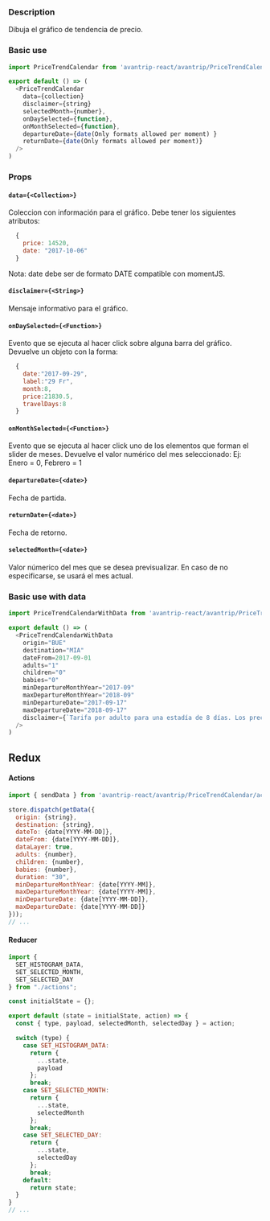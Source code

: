 ### Description
Dibuja el gráfico de tendencia de precio.

### Basic use

```javascript
import PriceTrendCalendar from 'avantrip-react/avantrip/PriceTrendCalendar';

export default () => (
  <PriceTrendCalendar
    data={collection}
    disclaimer={string}
    selectedMonth={number},
    onDaySelected={function},
    onMonthSelected={function},
    departureDate={date(Only formats allowed per moment) }
    returnDate={date(Only formats allowed per moment)}
  />
)
```

### Props

#### `data={<Collection>}`
Coleccion con información para el gráfico.
Debe tener los siguientes atributos:
```javascript
  {
    price: 14520,
    date: "2017-10-06"
  }
```
Nota: date debe ser de formato DATE compatible con momentJS.

#### `disclaimer={<String>}`
Mensaje informativo para el gráfico.

#### `onDaySelected={<Function>}`
Evento que se ejecuta al hacer click sobre alguna barra del
gráfico. Devuelve un objeto con la forma:
```javascript
  {
    date:"2017-09-29",
    label:"29 Fr",
    month:8,
    price:21830.5,
    travelDays:8
  }
```

#### `onMonthSelected={<Function>}`
Evento que se ejecuta al hacer click uno de los elementos
que forman el slider de meses. Devuelve el valor numérico del
mes seleccionado: Ej: Enero = 0, Febrero = 1

#### `departureDate={<date>}`
Fecha de partida.

#### `returnDate={<date>}`
Fecha de retorno.

#### `selectedMonth={<date>}`
Valor númerico del mes que se desea previsualizar. En caso de
no especificarse, se usará el mes actual.

### Basic use with data

```javascript
import PriceTrendCalendarWithData from 'avantrip-react/avantrip/PriceTrendCalendarWithData';

export default () => (
  <PriceTrendCalendarWithData
    origin="BUE"
    destination="MIA"
    dateFrom=2017-09-01
    adults="1"
    children="0"
    babies="0"
    minDepartureMonthYear="2017-09"
    maxDepartureMonthYear="2018-09"
    minDepartureDate="2017-09-17"
    maxDepartureDate="2018-09-17"
    disclaimer={`Tarifa por adulto para una estadía de 8 días. Los precios visualizados son los mejores encontrados por los usuarios en los últimos días y podrían no estar actualizados`}
  />
)
```

## Redux

#### Actions
```javascript
import { sendData } from 'avantrip-react/avantrip/PriceTrendCalendar/actions';

store.dispatch(getData({
  origin: {string},
  destination: {string},
  dateTo: {date[YYYY-MM-DD]},
  dateFrom: {date[YYYY-MM-DD]},
  dataLayer: true,
  adults: {number},
  children: {number},
  babies: {number},
  duration: "30",
  minDepartureMonthYear: {date[YYYY-MM]},
  maxDepartureMonthYear: {date[YYYY-MM]},
  minDepartureDate: {date[YYYY-MM-DD]},
  maxDepartureDate: {date[YYYY-MM-DD]}
}));
// ...
```

#### Reducer
```javascript
import {
  SET_HISTOGRAM_DATA,
  SET_SELECTED_MONTH,
  SET_SELECTED_DAY
} from "./actions";

const initialState = {};

export default (state = initialState, action) => {
  const { type, payload, selectedMonth, selectedDay } = action;

  switch (type) {
    case SET_HISTOGRAM_DATA:
      return {
        ...state,
        payload
      };
      break;
    case SET_SELECTED_MONTH:
      return {
        ...state,
        selectedMonth
      };
      break;
    case SET_SELECTED_DAY:
      return {
        ...state,
        selectedDay
      };
      break;
    default:
      return state;
  }
}
// ...
```
